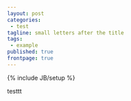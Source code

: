 ```yaml
---
layout: post
categories: 
 - test
tagline: small letters after the title
tags: 
 - example
published: true
frontpage: true
---
```




{% include JB/setup %}

testtt
